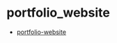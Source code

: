 # portfolio_website

- [portfolio-website](https://aoifemclaughlin.github.io/portfolio_website/portfolio_website.html)